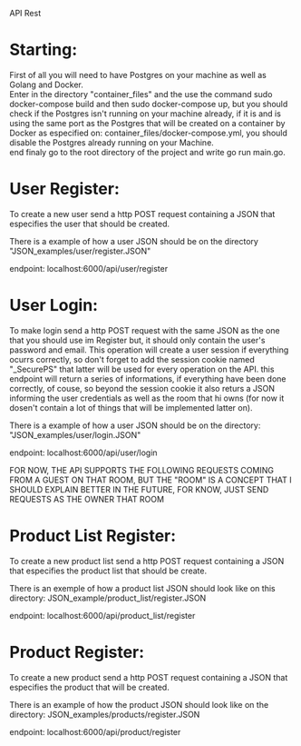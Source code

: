 API Rest

# Starting: 
First of all you will need to have Postgres on your machine as well as Golang and Docker.<br>
Enter in the directory "container_files" and the use the command sudo docker-compose build and then sudo docker-compose up,
but you should check if the Postgres isn't running on your machine already, if it is and is using the same port as the
Postgres that will be created on a container by Docker as especified on: container_files/docker-compose.yml, you should disable the Postgres
already running on your Machine.<br>
end finaly go to the root directory of the project and write go run main.go.

# User Register:
To create a new user send a http POST request containing a JSON that especifies the user that should be created.

There is a example of how a user JSON should be on the directory "JSON_examples/user/register.JSON"

endpoint: localhost:6000/api/user/register

# User Login:
To make login send a http POST request with the same JSON as the one that you should use im Register but,
it should only contain the user's password and email. This operation will create a user session if everything ocurrs correctly,
so don't forget to add the session cookie named "_SecurePS" that latter will be used for every operation on the API.
this endpoint will return a series of informations, if everything have been done correctly, of couse, so beyond the session cookie
it also returs a JSON informing the user credentials as well as the room that hi owns (for now it dosen't contain a lot of things that will be implemented latter on).

There is a example of how a user JSON should be on the directory: "JSON_examples/user/login.JSON"

endpoint: localhost:6000/api/user/login

FOR NOW, THE API SUPPORTS THE FOLLOWING REQUESTS COMING FROM A GUEST ON THAT ROOM, BUT THE "ROOM" IS A CONCEPT THAT I SHOULD EXPLAIN BETTER IN THE FUTURE,
FOR KNOW, JUST SEND REQUESTS AS THE OWNER THAT ROOM

# Product List Register:
To create a new product list send a http POST request containing a JSON that especifies the product list that should be create.

There is an exemple of how a product list JSON should look like on this directory: JSON_example/product_list/register.JSON

endpoint: localhost:6000/api/product_list/register

# Product Register:
To create a new product send a http POST request containing a JSON that especifies the product that will be created.

There is an example of how the product JSON should look like on the directory: JSON_examples/products/register.JSON

endpoint: localhost:6000/api/product/register
